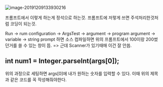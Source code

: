 ![image-20191209133930216](C:\Users\student\AppData\Roaming\Typora\typora-user-images\image-20191209133930216.png)

프롬프트에서 이렇게 하는게 정석으로 하는것. 프롬프트에 저렇게 쓰면 주석처리한것처럼 코딩이 되는것.



Run -> rum configuration -> ArgsTest -> argument -> program argument -> variable -> string prompt 하면 소스 컴파일하면 위의 프롬프트에서 100이랑 200썼던거를 쓸 수 있는 창이 뜸. => 근데 Scanner가 있기때매 이건 잘 안씀.

## int num1 = Integer.parseInt(args[0]);

위의 과정으로 세팅하면 args[0]에 내가 원하는 숫자를 입력할 수 있다. 이때 위의 제목과 같은 코드를 꼭 작성해줘야한다.